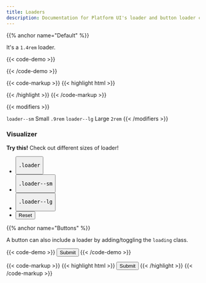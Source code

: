 ```yaml
---
title: Loaders
description: Documentation for Platform UI's loader and button loader components.
---
```


{{% anchor name="Default" %}}

It's a `1.4rem` loader. 

{{< code-demo >}}
<div class="loader"></div>
{{< /code-demo >}}

{{< code-markup >}}
{{< highlight html >}}
<div class="loader"></div>
{{< /highlight >}}
{{< /code-markup >}}

{{< modifiers >}}
<tr>
  <td data-label="Modifier">
    <code>loader--sm</code>
  </td>
  <td data-label="Behavior">
    Small <code>.9rem</code>
  </td>
</tr>
<tr>
  <td data-label="Modifier">
    <code>loader--lg</code>
  </td>
  <td data-label="Behavior">
    Large <code>2rem</code>
  </td>
</tr>
{{< /modifiers >}}

<section class="p-0 my-4">
  <h3 class="text--light text--size-md mb-3">Visualizer</h3>
  <div class="linear-gradient inverted px-4 py-3 block-container" 
      data-callout-header="tables tip" 
      data-callout-radius="0 3rem 0 3rem"
      data-gradient-direction="30deg"
      data-gradient-start="midnightblue 20%, purple 40%"
      data-gradient-stop="indigo"
      data-gradient-fallback="indigo">
    <i class="pi-rocket mr-1"></i>
    <strong class="mr-1">Try this!</strong> 
    Check out different sizes of loader!
  </div>
  <div class="visualizer block-container p-3 py-4 border border--color-lighter border--width-5 tablet-up-2 mb-4">
    <div class="actions block">
      <ul class="list">
        <li>
          <button class="button" data-example-elements="loader">
            <pre>.loader</pre>
          </button>
        </li>
        <li>
          <button class="button" data-example-elements="loader loader--sm">
            <pre>.loader--sm</pre>
          </button>
        </li>
        <li>
          <button class="button" data-example-elements="loader loader--lg">
            <pre>.loader--lg</pre>
          </button>
        </li>
        <li>
          <button class="button button--salmon text--white" data-reset="true">
            Reset
          </button>
        </li>
      </ul>
    </div>
    <div class="results rounded-2 block background--dark p-3" data-default-class="flex flex--center-content background--white py-5 rounded-1">
      <div class="loader"></div>
    </div>
  </div>
<section>

{{% anchor name="Buttons" %}}

A button can also include a loader by adding/toggling the `loading` class.

{{< code-demo >}}
<button class="button loading">Submit</button>
{{< /code-demo >}}

{{< code-markup >}}
{{< highlight html >}}
<button class="button loading">Submit</button>
{{< /highlight >}}
{{< /code-markup >}}
